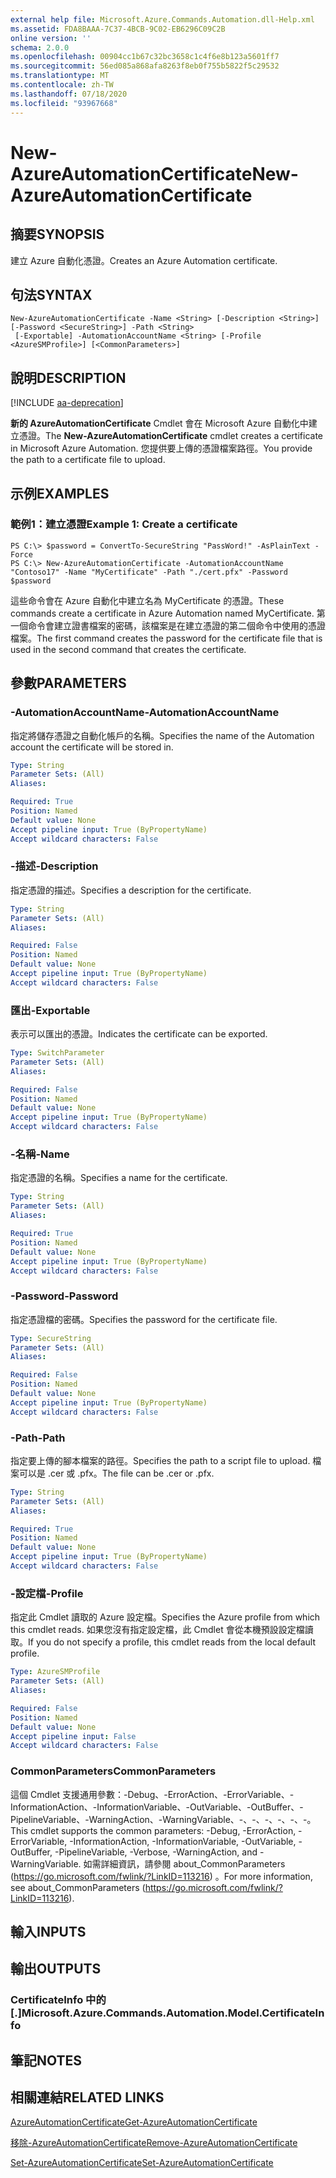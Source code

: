 ```yaml
---
external help file: Microsoft.Azure.Commands.Automation.dll-Help.xml
ms.assetid: FDA8BAAA-7C37-4BCB-9C02-EB6296C09C2B
online version: ''
schema: 2.0.0
ms.openlocfilehash: 00904cc1b67c32bc3658c1c4f6e8b123a5601ff7
ms.sourcegitcommit: 56ed085a868afa8263f8eb0f755b5822f5c29532
ms.translationtype: MT
ms.contentlocale: zh-TW
ms.lasthandoff: 07/18/2020
ms.locfileid: "93967668"
---
```

# <span data-ttu-id="e8bb9-101">New-AzureAutomationCertificate</span><span class="sxs-lookup"><span data-stu-id="e8bb9-101">New-AzureAutomationCertificate</span></span>

## <span data-ttu-id="e8bb9-102">摘要</span><span class="sxs-lookup"><span data-stu-id="e8bb9-102">SYNOPSIS</span></span>

<span data-ttu-id="e8bb9-103">建立 Azure 自動化憑證。</span><span class="sxs-lookup"><span data-stu-id="e8bb9-103">Creates an Azure Automation certificate.</span></span>

## <span data-ttu-id="e8bb9-104">句法</span><span class="sxs-lookup"><span data-stu-id="e8bb9-104">SYNTAX</span></span>

```
New-AzureAutomationCertificate -Name <String> [-Description <String>] [-Password <SecureString>] -Path <String>
 [-Exportable] -AutomationAccountName <String> [-Profile <AzureSMProfile>] [<CommonParameters>]
```

## <span data-ttu-id="e8bb9-105">說明</span><span class="sxs-lookup"><span data-stu-id="e8bb9-105">DESCRIPTION</span></span>

[!INCLUDE [aa-deprecation](../include/aa-deprecation.md)]

<span data-ttu-id="e8bb9-106">**新的 AzureAutomationCertificate** Cmdlet 會在 Microsoft Azure 自動化中建立憑證。</span><span class="sxs-lookup"><span data-stu-id="e8bb9-106">The **New-AzureAutomationCertificate** cmdlet creates a certificate in Microsoft Azure Automation.</span></span>
<span data-ttu-id="e8bb9-107">您提供要上傳的憑證檔案路徑。</span><span class="sxs-lookup"><span data-stu-id="e8bb9-107">You provide the path to a certificate file to upload.</span></span>

## <span data-ttu-id="e8bb9-108">示例</span><span class="sxs-lookup"><span data-stu-id="e8bb9-108">EXAMPLES</span></span>

### <span data-ttu-id="e8bb9-109">範例1：建立憑證</span><span class="sxs-lookup"><span data-stu-id="e8bb9-109">Example 1: Create a certificate</span></span>
```
PS C:\> $password = ConvertTo-SecureString "PassWord!" -AsPlainText -Force
PS C:\> New-AzureAutomationCertificate -AutomationAccountName "Contoso17" -Name "MyCertificate" -Path "./cert.pfx" -Password $password
```

<span data-ttu-id="e8bb9-110">這些命令會在 Azure 自動化中建立名為 MyCertificate 的憑證。</span><span class="sxs-lookup"><span data-stu-id="e8bb9-110">These commands create a certificate in Azure Automation named MyCertificate.</span></span>
<span data-ttu-id="e8bb9-111">第一個命令會建立證書檔案的密碼，該檔案是在建立憑證的第二個命令中使用的憑證檔案。</span><span class="sxs-lookup"><span data-stu-id="e8bb9-111">The first command creates the password for the certificate file that is used in the second command that creates the certificate.</span></span>

## <span data-ttu-id="e8bb9-112">參數</span><span class="sxs-lookup"><span data-stu-id="e8bb9-112">PARAMETERS</span></span>

### <span data-ttu-id="e8bb9-113">-AutomationAccountName</span><span class="sxs-lookup"><span data-stu-id="e8bb9-113">-AutomationAccountName</span></span>
<span data-ttu-id="e8bb9-114">指定將儲存憑證之自動化帳戶的名稱。</span><span class="sxs-lookup"><span data-stu-id="e8bb9-114">Specifies the name of the Automation account the certificate will be stored in.</span></span>

```yaml
Type: String
Parameter Sets: (All)
Aliases: 

Required: True
Position: Named
Default value: None
Accept pipeline input: True (ByPropertyName)
Accept wildcard characters: False
```

### <span data-ttu-id="e8bb9-115">-描述</span><span class="sxs-lookup"><span data-stu-id="e8bb9-115">-Description</span></span>
<span data-ttu-id="e8bb9-116">指定憑證的描述。</span><span class="sxs-lookup"><span data-stu-id="e8bb9-116">Specifies a description for the certificate.</span></span>

```yaml
Type: String
Parameter Sets: (All)
Aliases: 

Required: False
Position: Named
Default value: None
Accept pipeline input: True (ByPropertyName)
Accept wildcard characters: False
```

### <span data-ttu-id="e8bb9-117">匯出</span><span class="sxs-lookup"><span data-stu-id="e8bb9-117">-Exportable</span></span>
<span data-ttu-id="e8bb9-118">表示可以匯出的憑證。</span><span class="sxs-lookup"><span data-stu-id="e8bb9-118">Indicates the certificate can be exported.</span></span>

```yaml
Type: SwitchParameter
Parameter Sets: (All)
Aliases: 

Required: False
Position: Named
Default value: None
Accept pipeline input: True (ByPropertyName)
Accept wildcard characters: False
```

### <span data-ttu-id="e8bb9-119">-名稱</span><span class="sxs-lookup"><span data-stu-id="e8bb9-119">-Name</span></span>
<span data-ttu-id="e8bb9-120">指定憑證的名稱。</span><span class="sxs-lookup"><span data-stu-id="e8bb9-120">Specifies a name for the certificate.</span></span>

```yaml
Type: String
Parameter Sets: (All)
Aliases: 

Required: True
Position: Named
Default value: None
Accept pipeline input: True (ByPropertyName)
Accept wildcard characters: False
```

### <span data-ttu-id="e8bb9-121">-Password</span><span class="sxs-lookup"><span data-stu-id="e8bb9-121">-Password</span></span>
<span data-ttu-id="e8bb9-122">指定憑證檔的密碼。</span><span class="sxs-lookup"><span data-stu-id="e8bb9-122">Specifies the password for the certificate file.</span></span>

```yaml
Type: SecureString
Parameter Sets: (All)
Aliases: 

Required: False
Position: Named
Default value: None
Accept pipeline input: True (ByPropertyName)
Accept wildcard characters: False
```

### <span data-ttu-id="e8bb9-123">-Path</span><span class="sxs-lookup"><span data-stu-id="e8bb9-123">-Path</span></span>
<span data-ttu-id="e8bb9-124">指定要上傳的腳本檔案的路徑。</span><span class="sxs-lookup"><span data-stu-id="e8bb9-124">Specifies the path to a script file to upload.</span></span>
<span data-ttu-id="e8bb9-125">檔案可以是 .cer 或 .pfx。</span><span class="sxs-lookup"><span data-stu-id="e8bb9-125">The file can be .cer or .pfx.</span></span>

```yaml
Type: String
Parameter Sets: (All)
Aliases: 

Required: True
Position: Named
Default value: None
Accept pipeline input: True (ByPropertyName)
Accept wildcard characters: False
```

### <span data-ttu-id="e8bb9-126">-設定檔</span><span class="sxs-lookup"><span data-stu-id="e8bb9-126">-Profile</span></span>
<span data-ttu-id="e8bb9-127">指定此 Cmdlet 讀取的 Azure 設定檔。</span><span class="sxs-lookup"><span data-stu-id="e8bb9-127">Specifies the Azure profile from which this cmdlet reads.</span></span>
<span data-ttu-id="e8bb9-128">如果您沒有指定設定檔，此 Cmdlet 會從本機預設設定檔讀取。</span><span class="sxs-lookup"><span data-stu-id="e8bb9-128">If you do not specify a profile, this cmdlet reads from the local default profile.</span></span>

```yaml
Type: AzureSMProfile
Parameter Sets: (All)
Aliases: 

Required: False
Position: Named
Default value: None
Accept pipeline input: False
Accept wildcard characters: False
```

### <span data-ttu-id="e8bb9-129">CommonParameters</span><span class="sxs-lookup"><span data-stu-id="e8bb9-129">CommonParameters</span></span>
<span data-ttu-id="e8bb9-130">這個 Cmdlet 支援通用參數：-Debug、-ErrorAction、-ErrorVariable、-InformationAction、-InformationVariable、-OutVariable、-OutBuffer、-PipelineVariable、-WarningAction、-WarningVariable、-、-、-、-、-、-。</span><span class="sxs-lookup"><span data-stu-id="e8bb9-130">This cmdlet supports the common parameters: -Debug, -ErrorAction, -ErrorVariable, -InformationAction, -InformationVariable, -OutVariable, -OutBuffer, -PipelineVariable, -Verbose, -WarningAction, and -WarningVariable.</span></span> <span data-ttu-id="e8bb9-131">如需詳細資訊，請參閱 about_CommonParameters (https://go.microsoft.com/fwlink/?LinkID=113216) 。</span><span class="sxs-lookup"><span data-stu-id="e8bb9-131">For more information, see about_CommonParameters (https://go.microsoft.com/fwlink/?LinkID=113216).</span></span>

## <span data-ttu-id="e8bb9-132">輸入</span><span class="sxs-lookup"><span data-stu-id="e8bb9-132">INPUTS</span></span>

## <span data-ttu-id="e8bb9-133">輸出</span><span class="sxs-lookup"><span data-stu-id="e8bb9-133">OUTPUTS</span></span>

### <span data-ttu-id="e8bb9-134">CertificateInfo 中的 [.]</span><span class="sxs-lookup"><span data-stu-id="e8bb9-134">Microsoft.Azure.Commands.Automation.Model.CertificateInfo</span></span>

## <span data-ttu-id="e8bb9-135">筆記</span><span class="sxs-lookup"><span data-stu-id="e8bb9-135">NOTES</span></span>

## <span data-ttu-id="e8bb9-136">相關連結</span><span class="sxs-lookup"><span data-stu-id="e8bb9-136">RELATED LINKS</span></span>

[<span data-ttu-id="e8bb9-137">AzureAutomationCertificate</span><span class="sxs-lookup"><span data-stu-id="e8bb9-137">Get-AzureAutomationCertificate</span></span>](./Get-AzureAutomationCertificate.md)

[<span data-ttu-id="e8bb9-138">移除-AzureAutomationCertificate</span><span class="sxs-lookup"><span data-stu-id="e8bb9-138">Remove-AzureAutomationCertificate</span></span>](./Remove-AzureAutomationCertificate.md)

[<span data-ttu-id="e8bb9-139">Set-AzureAutomationCertificate</span><span class="sxs-lookup"><span data-stu-id="e8bb9-139">Set-AzureAutomationCertificate</span></span>](./Set-AzureAutomationCertificate.md)


